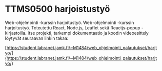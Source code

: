 # TTMS0500 harjoistustyö

Web-ohjelmointi -kurssin harjoitustyö. Web-ohjelmointi -kurssin harjoitustyö. 
Toteutettu React, Node.js, Leaflet sekä Reactjs-popup -kirjastoilla. 
Itse projekti, tarkempi dokumentaatio ja koodin videoesittely löytyvät seuraavan 
linkin takaa:

[https://student.labranet.jamk.fi/~M1484/web_ohjelmointi_palautukset/harjtyo/](https://student.labranet.jamk.fi/~M1484/web_ohjelmointi_palautukset/harjtyo/)
